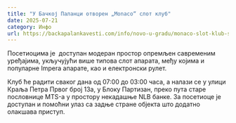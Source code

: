 ```yaml
---
title: "У Бачкој Паланци отворен „Monaco“ слот клуб"
date: 2025-07-21
category: Инфо
url: https://backapalankavesti.com/info/novo-u-gradu/monaco-slot-klub-stigao-u-backu-palanku/
---
```


Посетиоцима је  доступан модеран простор опремљен савременим уређајима, укључујући више типова слот апарата, међу којима и популарне Impera апарате, као и електронски рулет.

Клуб ће радити сваког дана од 07:00 до 03:00 часа, а налази се у улици Краља Петра Првог број 13а, у Блоку Партизан, преко пута старе пословнице MTS-а у простору некадашње NLB банке. За посетиоце је доступан и помоћни улаз са задње стране објекта што додатно олакшава приступ.
